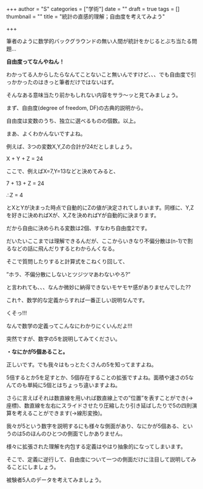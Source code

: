 +++
author = "S"
categories = ["学術"]
date = ""
draft = true
tags = []
thumbnail = ""
title = "統計の直感的理解；自由度を考えてみよう"

+++

筆者のように数学的バックグラウンドの無い人間が統計をかじるとぶち当たる問題…

**自由度ってなんやねん！**

わかってる人からしたらなんてことないこと無いんですけど、、、でも自由度で引っかかったのはきっと筆者だけではないはず。

そんなある意味当たり前かもしれない内容をサラ～ッと見てみましょう。

まず、自由度(degree of freedom, DF)の古典的説明から。

自由度は変数のうち、独立に選べるものの個数。以上。

まあ、よくわかんないですよね。

例えば、3つの変数X,Y,Zの合計が24だとしましょう。

X + Y + Z = 24

ここで、例えばX=7,Y=13などと決めてみると、

7 + 13 + Z = 24

∴Z = 4

とXとYが決まった時点で自動的にZの値が決定されてしまいます。同様に、Y,Zを好きに決めればXが、X,Zを決めればYが自動的に決まります。

だから自由に決められる変数は2個、すなわち自由度2です。

だいたいここまでは理解できるんだが、ここからいきなり不偏分散は(n-1)で割るなどの話に飛んだりするとわからんくなる。

そこで質問したりすると計算式をこねくり回して、

”ホラ、不偏分散にしないとツジツマあわないやろ?”

と言われても、、、なんか微妙に納得できないモヤモヤ感がありませんでした??

これ↑、数学的な定義からすれば一番正しい説明なんです。

くそっ!!!

なんで数学の定義ってこんなにわかりにくいんだよ!!!

突然ですが、数字の5を説明してみてください。

**・なにかが5個あること。**

正しいです。でも我々はもっとたくさんの5を知ってますよね。

5倍するとか5を足すとか、5個存在することの拡張ですよね。面積や速さの5なんてのも単純に5個とはちょっち違いますよね。

さらに言えばそれは数直線を用いれば数直線上での”位置”を表すことができ(→座標)、数直線を左右にスライドさせたり圧縮したり引き延ばしたりで5の四則演算を考えることができます(→線形変換)。

我々が5という数字を説明するにも様々な側面があり、なにかが5個ある、というのは5のほんのひとつの側面でしかありません。

様々に拡張された理解を内包する定義はやはり抽象的になってしまいます。

そこで、定義に逆行して、自由度について一つの側面だけに注目して説明してみることにしましょう。

被験者5人のデータを考えてみましょう。